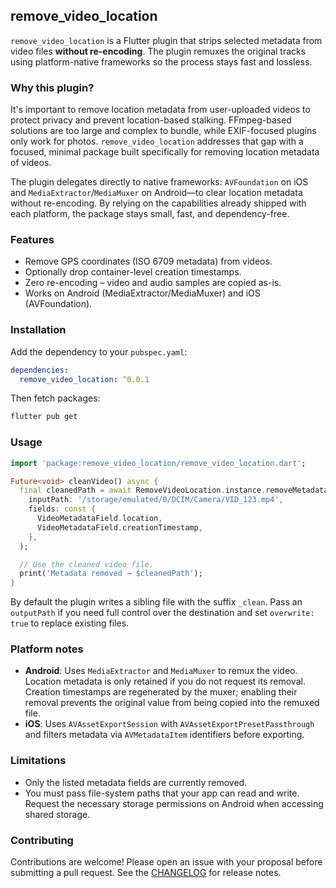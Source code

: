 <!--
This README describes the package. If you publish this package to pub.dev,
this README's contents appear on the landing page for your package.

For information about how to write a good package README, see the guide for
[writing package pages](https://dart.dev/tools/pub/writing-package-pages).

For general information about developing packages, see the Dart guide for
[creating packages](https://dart.dev/guides/libraries/create-packages)
and the Flutter guide for
[developing packages and plugins](https://flutter.dev/to/develop-packages).
-->

## remove_video_location

`remove_video_location` is a Flutter plugin that strips selected metadata from video files **without re-encoding**. The plugin remuxes the original tracks using platform-native frameworks so the process stays fast and lossless.

### Why this plugin?

It's important to remove location metadata from user-uploaded videos to protect privacy and prevent location-based stalking. FFmpeg-based solutions are too large and complex to bundle, while EXIF-focused plugins only work for photos. `remove_video_location` addresses that gap with a focused, minimal package built specifically for removing location metadata of videos.

The plugin delegates directly to native frameworks: `AVFoundation` on iOS and `MediaExtractor`/`MediaMuxer` on Android—to clear location metadata without re-encoding. By relying on the capabilities already shipped with each platform, the package stays small, fast, and dependency-free.

### Features

- Remove GPS coordinates (ISO 6709 metadata) from videos.
- Optionally drop container-level creation timestamps.
- Zero re-encoding – video and audio samples are copied as-is.
- Works on Android (MediaExtractor/MediaMuxer) and iOS (AVFoundation).

### Installation

Add the dependency to your `pubspec.yaml`:

```yaml
dependencies:
  remove_video_location: ^0.0.1
```

Then fetch packages:

```sh
flutter pub get
```

### Usage

```dart
import 'package:remove_video_location/remove_video_location.dart';

Future<void> cleanVideo() async {
  final cleanedPath = await RemoveVideoLocation.instance.removeMetadata(
    inputPath: '/storage/emulated/0/DCIM/Camera/VID_123.mp4',
    fields: const {
      VideoMetadataField.location,
      VideoMetadataField.creationTimestamp,
    },
  );

  // Use the cleaned video file.
  print('Metadata removed → $cleanedPath');
}
```

By default the plugin writes a sibling file with the suffix `_clean`. Pass an `outputPath` if you need full control over the destination and set `overwrite: true` to replace existing files.

### Platform notes

- **Android**: Uses `MediaExtractor` and `MediaMuxer` to remux the video. Location metadata is only retained if you do not request its removal. Creation timestamps are regenerated by the muxer; enabling their removal prevents the original value from being copied into the remuxed file.
- **iOS**: Uses `AVAssetExportSession` with `AVAssetExportPresetPassthrough` and filters metadata via `AVMetadataItem` identifiers before exporting.

### Limitations

- Only the listed metadata fields are currently removed.
- You must pass file-system paths that your app can read and write. Request the necessary storage permissions on Android when accessing shared storage.

### Contributing

Contributions are welcome! Please open an issue with your proposal before submitting a pull request. See the [CHANGELOG](CHANGELOG.md) for release notes.
